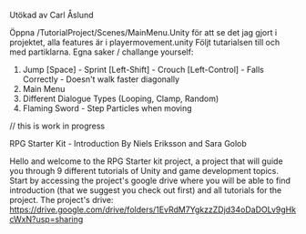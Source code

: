 Utökad av Carl Åslund

Öppna /TutorialProject/Scenes/MainMenu.Unity för att se det jag gjort i projektet, alla features är i playermovement.unity
Följt tutarialsen till och med partiklarna.
Egna saker / challange yourself:
1. Jump [Space] - Sprint [Left-Shift] - Crouch [Left-Control] - Falls Correctly - Doesn't walk faster diagonally
4. Main Menu
5. Different Dialogue Types (Looping, Clamp, Random)
7. Flaming Sword - Step Particles when moving



// this is work in progress


RPG Starter Kit - Introduction
By Niels Eriksson and Sara Golob


Hello and welcome to the RPG Starter kit project, a project that will guide you through 9 different tutorials of Unity and game development topics. Start by accessing the project's google drive where you will be able to find introduction (that we suggest you check out first) and all tutorials for the project.
The project's drive: https://drive.google.com/drive/folders/1EvRdM7YgkzzZDjd34oDaDOLv9gHkcWxN?usp=sharing
